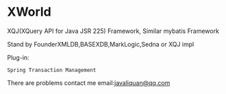 XWorld
======
XQJ(XQuery API for Java  JSR 225) Framework, Similar mybatis  Framework 

Stand by FounderXMLDB,BASEXDB,MarkLogic,Sedna or XQJ impl

Plug-in:

    Spring Transaction Management   

There are problems contact me  email:javaliquan@qq.com